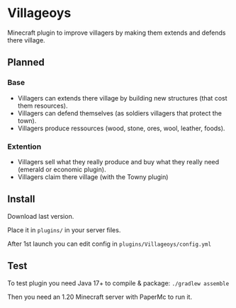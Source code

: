 # Villageoys
Minecraft plugin to improve villagers by making them extends and defends there village.

## Planned
### Base
 - Villagers can extends there village by building new structures (that cost them resources).
 - Villagers can defend themselves (as soldiers villagers that protect the town).
 - Villagers produce ressources (wood, stone, ores, wool, leather, foods).
### Extention
 - Villagers sell what they really produce and buy what they really need (emerald or economic plugin).
 - Villagers claim there village (with the Towny plugin)


## Install
Download last version.

Place it in `plugins/` in your server files.

After 1st launch you can edit config in `plugins/Villageoys/config.yml`

## Test
To test plugin you need Java 17+ to compile & package: `./gradlew assemble`

Then you need an 1.20 Minecraft server with PaperMc to run it.